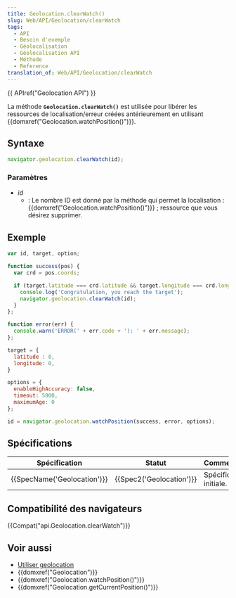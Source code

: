 ```yaml
---
title: Geolocation.clearWatch()
slug: Web/API/Geolocation/clearWatch
tags:
  - API
  - Besoin d'exemple
  - Géolocalisation
  - Géolocalisation API
  - Méthode
  - Reference
translation_of: Web/API/Geolocation/clearWatch
---
```

{{ APIref("Geolocation API") }}

La méthode **`Geolocation.clearWatch()`** est utilisée pour libérer les ressources de localisation/erreur créées antérieurement en utilisant {{domxref("Geolocation.watchPosition()")}}.

## Syntaxe

```js
navigator.geolocation.clearWatch(id);
```

### Paramètres

- _id_
  - : Le nombre ID est donné par la méthode qui permet la localisation : {{domxref("Geolocation.watchPosition()")}} ; ressource que vous désirez supprimer.

## Exemple

```js
var id, target, option;

function success(pos) {
  var crd = pos.coords;

  if (target.latitude === crd.latitude && target.longitude === crd.longitude) {
    console.log('Congratulation, you reach the target');
    navigator.geolocation.clearWatch(id);
  }
};

function error(err) {
  console.warn('ERROR(' + err.code + '): ' + err.message);
};

target = {
  latitude : 0,
  longitude: 0,
}

options = {
  enableHighAccuracy: false,
  timeout: 5000,
  maximumAge: 0
};

id = navigator.geolocation.watchPosition(success, error, options);
```

## Spécifications

| Spécification                        | Statut                           | Commentaire             |
| ------------------------------------ | -------------------------------- | ----------------------- |
| {{SpecName('Geolocation')}} | {{Spec2('Geolocation')}} | Spécification initiale. |

## Compatibilité des navigateurs

{{Compat("api.Geolocation.clearWatch")}}

## Voir aussi

- [Utiliser geolocation](/fr/docs/Web/API/Using_geolocation)
- {{domxref("Geolocation")}}
- {{domxref("Geolocation.watchPosition()")}}
- {{domxref("Geolocation.getCurrentPosition()")}}
